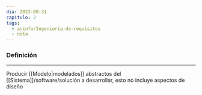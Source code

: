 ```yaml
---
dia: 2023-08-31
capitulo: 2
tags:
  - aninfo/Ingeniería-de-requisitos
  - nota
---
```

### Definición
---
Producir [[Modelo|modelados]] abstractos del [[Sistema]]/software/solución a desarrollar, esto no incluye aspectos de diseño